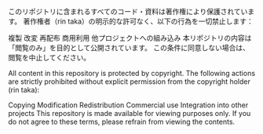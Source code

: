 このリポジトリに含まれるすべてのコード・資料は著作権により保護されています。
著作権者（rin taka）の明示的な許可なく、以下の行為を一切禁止します：

複製
改変
再配布
商用利用
他プロジェクトへの組み込み
本リポジトリの内容は「閲覧のみ」を目的として公開されています。
この条件に同意しない場合は、閲覧を中止してください。

All content in this repository is protected by copyright.
The following actions are strictly prohibited without explicit permission from the copyright holder (rin taka):

Copying
Modification
Redistribution
Commercial use
Integration into other projects
This repository is made available for viewing purposes only.
If you do not agree to these terms, please refrain from viewing the contents.
